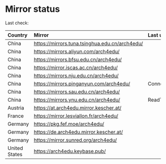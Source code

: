 <script src="./time.js"></script>
# Mirror status
Last check: <script type="text/javascript">localize(1673630265.7288077);</script>

|Country|Mirror|Last update|
|:------|:-----|:----------|
|China|https://mirrors.tuna.tsinghua.edu.cn/arch4edu/|<script type="text/javascript">localize(1673592165);</script>|
|China|https://mirrors.aliyun.com/arch4edu/|<script type="text/javascript">localize(1673548517);</script>|
|China|https://mirrors.bfsu.edu.cn/arch4edu/|<script type="text/javascript">localize(1673592165);</script>|
|China|https://mirror.iscas.ac.cn/arch4edu/|<script type="text/javascript">localize(1673592165);</script>|
|China|https://mirrors.nju.edu.cn/arch4edu/|<script type="text/javascript">localize(1673548517);</script>|
|China|https://mirrors.pinganyun.com/arch4edu/|ConnectionError|
|China|https://mirrors.sau.edu.cn/arch4edu/|<script type="text/javascript">localize(1671258899);</script>|
|China|https://mirrors.ynu.edu.cn/arch4edu/|ReadTimeout|
|Austria|https://at.arch4edu.mirror.kescher.at/|<script type="text/javascript">localize(1673592165);</script>|
|France|https://mirror.lesviallon.fr/arch4edu/|<script type="text/javascript">localize(1673592165);</script>|
|Germany|https://pkg.fef.moe/arch4edu/|<script type="text/javascript">localize(1673592165);</script>|
|Germany|https://de.arch4edu.mirror.kescher.at/|<script type="text/javascript">localize(1673592165);</script>|
|Germany|https://mirror.sunred.org/arch4edu/|<script type="text/javascript">localize(1673592165);</script>|
|United States|https://arch4edu.keybase.pub/|<script type="text/javascript">localize(1673548517);</script>|

<script src="./tablefilter/tablefilter.js"></script>
<script src="./table.js"></script>